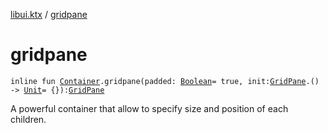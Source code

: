 [libui.ktx](index.md) / [gridpane](./gridpane.md)

# gridpane

`inline fun `[`Container`](-container/index.md)`.gridpane(padded: `[`Boolean`](https://kotlinlang.org/api/latest/jvm/stdlib/kotlin/-boolean/index.html)` = true, init: `[`GridPane`](-grid-pane/index.md)`.() -> `[`Unit`](https://kotlinlang.org/api/latest/jvm/stdlib/kotlin/-unit/index.html)` = {}): `[`GridPane`](-grid-pane/index.md)

A powerful container that allow to specify size and position of each children.

